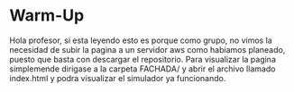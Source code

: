 # Warm-Up
Hola profesor, si esta leyendo esto es porque como grupo, no vimos la necesidad de subir la pagina a un servidor aws como habiamos planeado, puesto que basta con descargar el repositorio.
Para visualizar la pagina simplemende dirigase a la carpeta FACHADA/ y abrir el archivo llamado index.html y podra visualizar el simulador ya funcionando.
